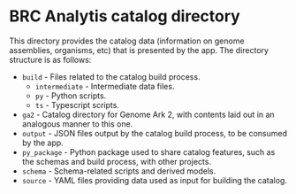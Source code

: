 # BRC Analytis catalog directory

This directory provides the catalog data (information on genome assemblies, organisms, etc) that is presented by the app. The directory structure is as follows:

- `build` - Files related to the catalog build process.
  - `intermediate` - Intermediate data files.
  - `py` - Python scripts.
  - `ts` - Typescript scripts.
- `ga2` - Catalog directory for Genome Ark 2, with contents laid out in an analogous manner to this one.
- `output` - JSON files output by the catalog build process, to be consumed by the app.
- `py_package` - Python package used to share catalog features, such as the schemas and build process, with other projects.
- `schema` - Schema-related scripts and derived models.
- `source` - YAML files providing data used as input for building the catalog.
